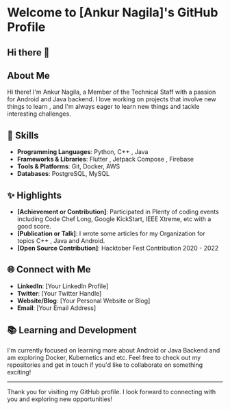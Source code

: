# Welcome to [Ankur Nagila]'s GitHub Profile


## Hi there 👋

## About Me

Hi there! I'm Ankur Nagila, a Member of the Technical Staff with a passion for Android and Java backend. I love working on projects that involve new things to learn , and I'm always eager to learn new things and tackle interesting challenges.

## 🚀 Skills

- **Programming Languages**: Python, C++ , Java
- **Frameworks & Libraries**: Flutter , Jetpack Compose , Firebase
- **Tools & Platforms**: Git, Docker, AWS
- **Databases**: PostgreSQL, MySQL


## ✨ Highlights

- **[Achievement or Contribution]**: Participated in Plenty of coding events including Code Chef Long, Google KickStart, IEEE Xtreme, etc with a good score.
- **[Publication or Talk]**: I wrote some articles for my Organization for topics C++ , Java and Android.
- **[Open Source Contribution]**: Hacktober Fest Contribution 2020 - 2022

## 🌐 Connect with Me

- **LinkedIn**: [Your LinkedIn Profile]
- **Twitter**: [Your Twitter Handle]
- **Website/Blog**: [Your Personal Website or Blog]
- **Email**: [Your Email Address]

## 📚 Learning and Development

I'm currently focused on learning more about Android or Java Backend  and am exploring Docker, Kubernetics and etc. Feel free to check out my repositories and get in touch if you'd like to collaborate on something exciting!

---

Thank you for visiting my GitHub profile. I look forward to connecting with you and exploring new opportunities!
